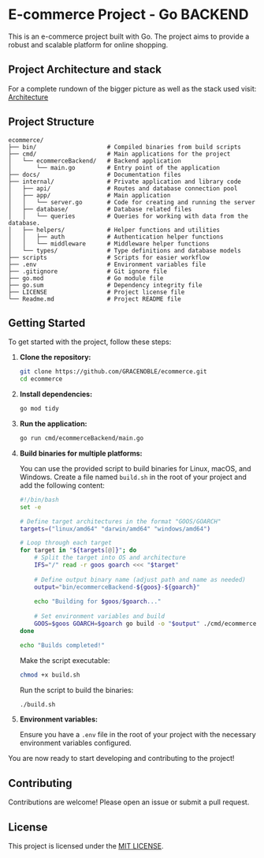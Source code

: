 # E-commerce Project - Go BACKEND

This is an e-commerce project built with Go. The project aims to provide a robust and scalable platform for online shopping.

## Project Architecture and stack
For a complete rundown of the bigger picture as well as the stack used visit: [Architecture](/docs/architecture.md)


## Project Structure

```
ecommerce/
├── bin/                    # Compiled binaries from build scripts
├── cmd/                    # Main applications for the project
│   └── ecommerceBackend/   # Backend application
│       └── main.go         # Entry point of the application
├── docs/                   # Documentation files
├── internal/               # Private application and library code
│   ├── api/                # Routes and database connection pool
│   ├── app/                # Main application
│   │   └── server.go       # Code for creating and running the server
│   ├── database/           # Database related files
│   │   └── queries         # Queries for working with data from the database.
│   ├── helpers/            # Helper functions and utilities
│   │   ├── auth            # Authentication helper functions
│   │   └── middleware      # Middleware helper functions
│   └── types/              # Type definitions and database models
├── scripts                 # Scripts for easier workflow
├── .env                    # Environment variables file
├── .gitignore              # Git ignore file
├── go.mod                  # Go module file
├── go.sum                  # Dependency integrity file
├── LICENSE                 # Project license file
└── Readme.md               # Project README file
```
## Getting Started

To get started with the project, follow these steps:

1. **Clone the repository:**

    ```bash
    git clone https://github.com/GRACENOBLE/ecommerce.git
    cd ecommerce
    ```

2. **Install dependencies:**

    ```bash
    go mod tidy
    ```

3. **Run the application:**

    ```bash
    go run cmd/ecommerceBackend/main.go
    ```

4. **Build binaries for multiple platforms:**

    You can use the provided script to build binaries for Linux, macOS, and Windows. Create a file named `build.sh` in the root of your project and add the following content:

    ```bash
    #!/bin/bash
    set -e

    # Define target architectures in the format "GOOS/GOARCH"
    targets=("linux/amd64" "darwin/amd64" "windows/amd64")

    # Loop through each target
    for target in "${targets[@]}"; do
        # Split the target into OS and architecture
        IFS="/" read -r goos goarch <<< "$target"
        
        # Define output binary name (adjust path and name as needed)
        output="bin/ecommerceBackend-${goos}-${goarch}"
        
        echo "Building for $goos/$goarch..."
        
        # Set environment variables and build
        GOOS=$goos GOARCH=$goarch go build -o "$output" ./cmd/ecommerceBackend
    done

    echo "Builds completed!"
    ```

    Make the script executable:

    ```bash
    chmod +x build.sh
    ```

    Run the script to build the binaries:

    ```bash
    ./build.sh
    ```

5. **Environment variables:**

    Ensure you have a `.env` file in the root of your project with the necessary environment variables configured.


You are now ready to start developing and contributing to the project!

## Contributing

Contributions are welcome! Please open an issue or submit a pull request.

## License

This project is licensed under the [MIT LICENSE](/LICENSE).
